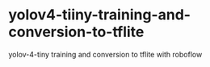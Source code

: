 # yolov4-tiiny-training-and-conversion-to-tflite
yolov-4-tiny training and conversion to tflite with roboflow
